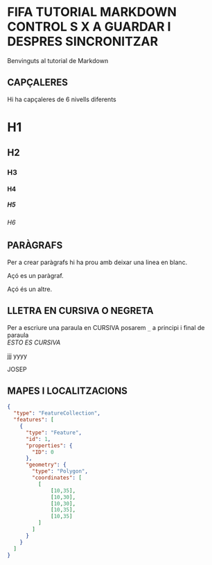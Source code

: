 # FIFA TUTORIAL MARKDOWN   CONTROL S X A GUARDAR I DESPRES SINCRONITZAR 
Benvinguts al tutorial de Markdown
## CAPÇALERES
Hi ha capçaleres de 6 nivells diferents
# H1   
## H2  
### H3  
#### H4  
##### H5  
###### H6  
## PARÀGRAFS  
Per a crear paràgrafs hi ha prou amb deixar una linea en blanc.

Açó es un paràgraf.

Açó és un altre.
## LLETRA EN CURSIVA O NEGRETA
Per a escriure una paraula en CURSIVA posarem `_` a principi i final de paraula    
_ESTO ES CURSIVA_


jjj yyyy


JOSEP





## MAPES I LOCALITZACIONS

```geojson
{
  "type": "FeatureCollection",
  "features": [
    {
      "type": "Feature",
      "id": 1,
      "properties": {
        "ID": 0
      },
      "geometry": {
        "type": "Polygon",
        "coordinates": [
          [
              [10,35],
              [10,30],
              [10,30],
              [10,35],
              [10,35]
          ]
        ]
      }
    }
  ]
}
```
